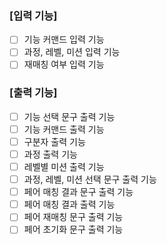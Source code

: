 ### [입력 기능]
- [ ] 기능 커맨드 입력 기능
- [ ] 과정, 레벨, 미션 입력 기능
- [ ] 재매칭 여부 입력 기능

### [출력 기능]
- [ ] 기능 선택 문구 출력 기능
- [ ] 기능 커맨드 출력 기능
- [ ] 구분자 출력 기능
- [ ] 과정 출력 기능
- [ ] 레벨별 미션 출력 기능
- [ ] 과정, 레벨, 미션 선택 문구 출력 기능
- [ ] 페어 매칭 결과 문구 출력 기능
- [ ] 페어 매칭 결과 출력 기능
- [ ] 페어 재매칭 문구 출력 기능
- [ ] 페어 초기화 문구 출력 기능
